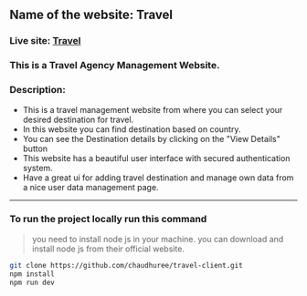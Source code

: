 ## Name of the website: Travel
### Live site: [Travel](https://chaudhuree-travel.netlify.app)

### This is a Travel Agency Management Website.

### Description:

- This is a travel management website from where you can select your desired destination for travel.
- In this website you can find destination based on country.
- You can see the Destination details by clicking on the "View Details" button
- This website has a beautiful user interface with secured authentication system.
- Have a great ui for adding travel destination and manage own data from a nice user data management page.

---

### To run the project locally run this command

> you need to install node js in your machine. you can download and install node js from their official website.

```sh
git clone https://github.com/chaudhuree/travel-client.git
npm install
npm run dev
```

